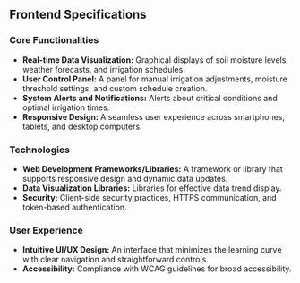 ## Frontend Specifications

### Core Functionalities
- **Real-time Data Visualization:** Graphical displays of soil moisture levels, weather forecasts, and irrigation schedules.
- **User Control Panel:** A panel for manual irrigation adjustments, moisture threshold settings, and custom schedule creation.
- **System Alerts and Notifications:** Alerts about critical conditions and optimal irrigation times.
- **Responsive Design:** A seamless user experience across smartphones, tablets, and desktop computers.

### Technologies
- **Web Development Frameworks/Libraries:** A framework or library that supports responsive design and dynamic data updates.
- **Data Visualization Libraries:** Libraries for effective data trend display.
- **Security:** Client-side security practices, HTTPS communication, and token-based authentication.

### User Experience
- **Intuitive UI/UX Design:** An interface that minimizes the learning curve with clear navigation and straightforward controls.
- **Accessibility:** Compliance with WCAG guidelines for broad accessibility.